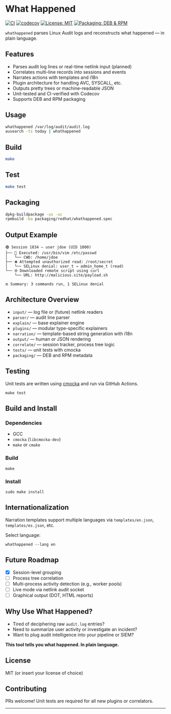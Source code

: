 
# What Happened

[![CI](https://github.com/huxley-barbee/whathappened/actions/workflows/ci.yml/badge.svg)](https://github.com/huxley-barbee/whathappened/actions)
[![codecov](https://codecov.io/gh/huxley-barbee/whathappened/branch/main/graph/badge.svg)](https://codecov.io/gh/huxley-barbee/whathappened)
[![License: MIT](https://img.shields.io/badge/license-MIT-blue.svg)](LICENSE)
[![Packaging: DEB & RPM](https://img.shields.io/badge/packaging-deb%20%7C%20rpm-green.svg)](#packaging)

`whathappened` parses Linux Audit logs and reconstructs what happened — in plain language.

## Features

- Parses audit log lines or real-time netlink input (planned)
- Correlates multi-line records into sessions and events
- Narrates actions with templates and i18n
- Plugin architecture for handling AVC, SYSCALL, etc.
- Outputs pretty trees or machine-readable JSON
- Unit-tested and CI-verified with Codecov
- Supports DEB and RPM packaging

## Usage

```bash
whathappened /var/log/audit/audit.log
ausearch -ts today | whathappened
```

## Build

```bash
make
```

## Test

```bash
make test
```

## Packaging

```bash
dpkg-buildpackage -us -uc
rpmbuild -ba packaging/redhat/whathappened.spec
```


## Output Example

```
🟢 Session 1834 — user jdoe (UID 1000)
├── 📄 Executed: /usr/bin/vim /etc/passwd
│   └── CWD: /home/jdoe
├── ❌ Attempted unauthorized read: /root/secret
│   └── SELinux denial: user_t → admin_home_t (read)
└── 🌐 Downloaded remote script using curl
    └── URL: http://malicious.site/payload.sh

🔚 Summary: 3 commands run, 1 SELinux denial
```

## Architecture Overview

- `input/` — log file or (future) netlink readers
- `parser/` — audit line parser
- `explain/` — base explainer engine
- `plugins/` — modular type-specific explainers
- `narration/` — template-based string generation with i18n
- `output/` — human or JSON rendering
- `correlate/` — session tracker, process tree logic
- `tests/` — unit tests with cmocka
- `packaging/` — DEB and RPM metadata

## Testing

Unit tests are written using [cmocka](https://cmocka.org) and run via GitHub Actions.

```
make test
```

## Build and Install

### Dependencies

- GCC
- `cmocka` (`libcmocka-dev`)
- `make` or `cmake`

### Build

```
make
```

### Install

```
sudo make install
```

## Internationalization

Narration templates support multiple languages via `templates/en.json`, `templates/es.json`, etc.

Select language:

```
whathappened --lang en
```

## Future Roadmap

- [x] Session-level grouping
- [ ] Process tree correlation
- [ ] Multi-process activity detection (e.g., worker pools)
- [ ] Live mode via netlink audit socket
- [ ] Graphical output (DOT, HTML reports)

## Why Use What Happened?

- Tired of deciphering raw `audit.log` entries?
- Need to summarize user activity or investigate an incident?
- Want to plug audit intelligence into your pipeline or SIEM?

**This tool tells you what happened. In plain language.**

## License

MIT (or insert your license of choice)

## Contributing

PRs welcome! Unit tests are required for all new plugins or correlators.

---
